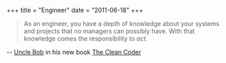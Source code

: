+++
title = "Engineer"
date = "2011-06-18"
+++

> As an engineer, you have a depth of knowledge about your systems and projects
that no managers can possibly have. With that knowledge comes the
responsibility to _act_.

-- [Uncle Bob](http://cleancoder.posterous.com/) in his new book [The Clean Coder](http://www.amazon.com/Clean-Code-Handbook-Software-Craftsmanship/dp/0132350882)

